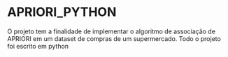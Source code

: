 # APRIORI_PYTHON
O projeto tem a finalidade de implementar o algoritmo de associação de APRIORI em um dataset de compras de um supermercado. Todo o projeto foi escrito em python
